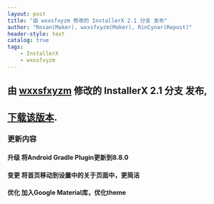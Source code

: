 ```yaml
---
layout: post
title: "由 wxxsfxyzm 修改的 InstallerX 2.1 分支 发布"
author: "Rosan(Maker), wxxsfxyzm(Maker), RinCynar(Repost)"
header-style: text
catalog: true
tags:
    - InstallerX
    - wxxsfxyzm
---
```


## 由 [wxxsfxyzm](https://github.com/wxxsfxyzm) 修改的 InstallerX 2.1 分支 发布,
## [下载该版本](/file/InstallerX-wxxsfxyzm-2.1.apk).

### 更新内容

#### 升级 将Android Gradle Plugin更新到8.8.0
#### 变更 将首页移动到设置中的关于页面中，更简洁
#### 优化 加入Google Material库，优化theme